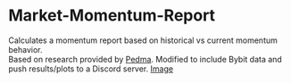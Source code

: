 # Market-Momentum-Report
Calculates a momentum report based on historical vs current momentum behavior.  
Based on research provided by [Pedma](https://pedma7.substack.com/). Modified to include Bybit data and push results/plots to a Discord server.
[Image](https://github.com/Runner000/Market-Momentum-Report/tree/main/assets/images/momo.png)
